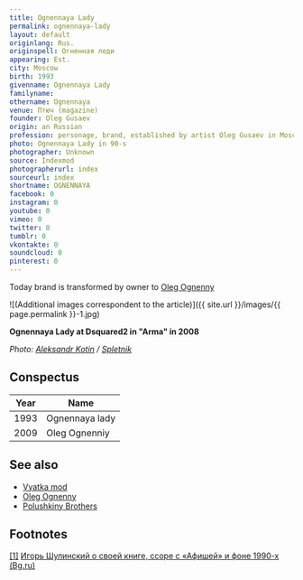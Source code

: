 ```yaml
---
title: Ognennaya Lady
permalink: ognennaya-lady
layout: default
originlang: Rus.
originspell: Огненная леди
appearing: Est.
city: Moscow
birth: 1993
givenname: Ognennaya Lady
familyname:
othername: Ognennaya
venue: Птюч (magazine)
founder: Oleg Gusaev
origin: an Russian
profession: personage, brand, established by artist Oleg Gusaev in Moscow in middle 90-s
photo: Ognennaya Lady in 90-s
photographer: Unknown
source: Indexmod
photographerurl: index
sourceurl: index
shortname: OGNENNAYA
facebook: 0
instagram: 0
youtube: 0
vimeo: 0
twitter: 0
tumblr: 0
vkontakte: 0
soundcloud: 0
pinterest: 0
---
```


Today brand is transformed by owner to [Oleg Ognenny](ognenny-oleg)

![(Additional images correspondent to the article)]({{ site.url }}/images/{{ page.permalink }}-1.jpg)

**Ognennaya Lady at Dsquared2 in "Arma" in 2008**

*Photo: [Aleksandr Kotin](http://www.spletnik.ru/gallery/382-20080725_pokaz_Dsquared2_osen_zima_08_09/5972-Ognennaj%D0%B0_Ledi.html) / [Spletnik](http://www.spletnik.ru/gallery/382-20080725_pokaz_Dsquared2_osen_zima_08_09/5972-Ognennaj%D0%B0_Ledi.html)*

## Сonspectus

|Year|Name|
|-|-|
|1993|Ognennaya lady|
|2009|Oleg Ognenniy|

## See also

+ [Vyatka mod](vyatka-mod)
+ [Oleg Ognenny](ognenny-oleg)
+ [Polushkiny Brothers](polushkiny-brothers)


## Footnotes

[[1]](#a1) <span id="f1"></span> [Игорь Шулинский о своей книге, ссоре с «Афишей» и фоне 1990-х (Bg.ru)](http://bg.ru/entertainment/istorija_moskovskih_klubov-15640/?chapter=5)
